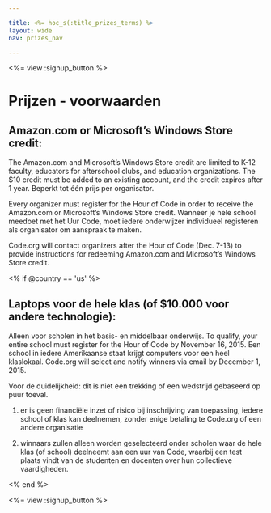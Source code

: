 ```yaml
---

title: <%= hoc_s(:title_prizes_terms) %>
layout: wide
nav: prizes_nav

---
```


<%= view :signup_button %>

# Prijzen - voorwaarden

## Amazon.com or Microsoft’s Windows Store credit:

The Amazon.com and Microsoft’s Windows Store credit are limited to K-12 faculty, educators for afterschool clubs, and education organizations. The $10 credit must be added to an existing account, and the credit expires after 1 year. Beperkt tot één prijs per organisator.

Every organizer must register for the Hour of Code in order to receive the Amazon.com or Microsoft’s Windows Store credit. Wanneer je hele school meedoet met het Uur Code, moet iedere onderwijzer individueel registeren als organisator om aanspraak te maken.

Code.org will contact organizers after the Hour of Code (Dec. 7-13) to provide instructions for redeeming Amazon.com and Microsoft’s Windows Store credit.

<% if @country == 'us' %>

## Laptops voor de hele klas (of $10.000 voor andere technologie):

Alleen voor scholen in het basis- en middelbaar onderwijs. To qualify, your entire school must register for the Hour of Code by November 16, 2015. Een school in iedere Amerikaanse staat krijgt computers voor een heel klaslokaal. Code.org will select and notify winners via email by December 1, 2015.

Voor de duidelijkheid: dit is niet een trekking of een wedstrijd gebaseerd op puur toeval.

1) er is geen financiële inzet of risico bij inschrijving van toepassing, iedere school of klas kan deelnemen, zonder enige betaling te Code.org of een andere organisatie

2) winnaars zullen alleen worden geselecteerd onder scholen waar de hele klas (of school) deelneemt aan een uur van Code, waarbij een test plaats vindt van de studenten en docenten over hun collectieve vaardigheden.

<% end %>

<%= view :signup_button %>
